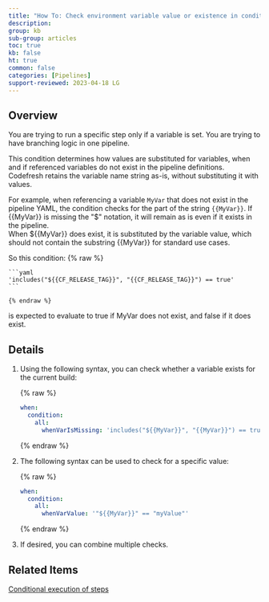 ```yaml
---
title: "How To: Check environment variable value or existence in conditionals"
description: 
group: kb
sub-group: articles
toc: true
kb: false
ht: true
common: false
categories: [Pipelines]
support-reviewed: 2023-04-18 LG
---
```


## Overview

You are trying to run a specific step only if a variable is set. You are trying to have branching logic in one pipeline.


This condition determines how values are substituted for variables, when and if referenced variables do not exist in the pipeline definitions. Codefresh retains the variable name string as-is, without substituting it with values.
 
For example, when referencing a variable `MyVar` that does not exist in the pipeline YAML, the condition checks for the part of the string `{{MyVar}}`. If {{MyVar}} is missing the  "$" notation, it will remain as is even if it exists in the pipeline.  
When ${{MyVar}} does exist, it is substituted by the variable value, which should not contain the substring {{MyVar}} for standard use cases.

So this condition:
    {% raw %}

    ```yaml
    'includes("${{CF_RELEASE_TAG}}", "{{CF_RELEASE_TAG}}") == true'
    ```

    {% endraw %}

is expected to evaluate to true if MyVar does not exist, and false if it does exist.

## Details

1. Using the following syntax, you can check whether a variable exists for the current build:

   {% raw %}

    ```yaml
    when:
      condition:
        all:
          whenVarIsMissing: 'includes("${{MyVar}}", "{{MyVar}}") == true'
    ```

    {% endraw %}

2. The following syntax can be used to check for a specific value:

   {% raw %}

    ```yaml
    when:
      condition:
        all:
          whenVarValue: '"${{MyVar}}" == "myValue"'
    ```

    {% endraw %}

3. If desired, you can combine multiple checks.



## Related Items
[Conditional execution of steps]({{site.baseurl}}/docs/pipelines/conditional-execution-of-steps/)
